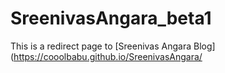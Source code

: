 # SreenivasAngara_beta1


This is a redirect page to 
[Sreenivas Angara Blog](https://cooolbabu.github.io/SreenivasAngara/
